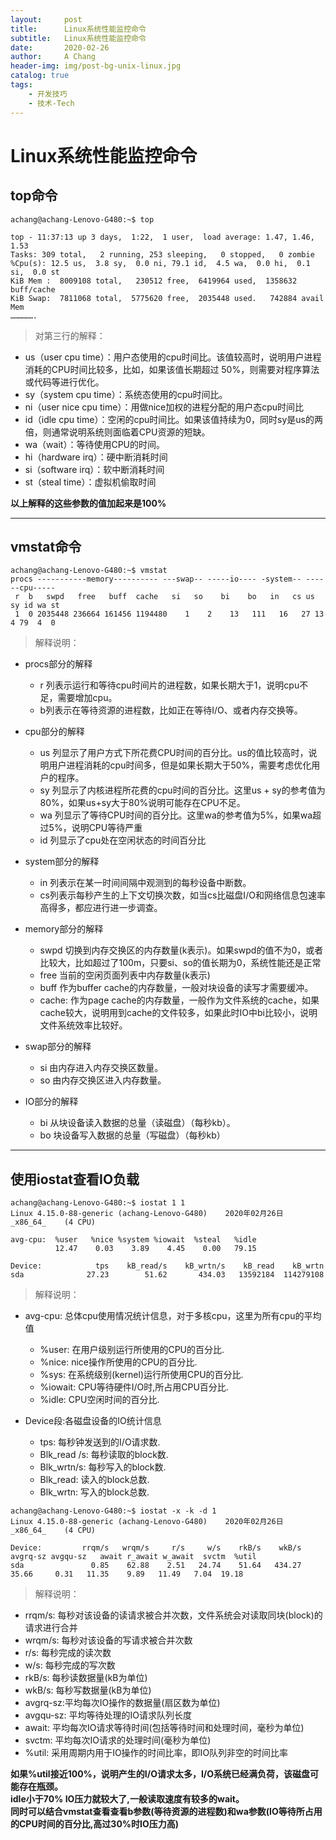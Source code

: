 ```yaml
---
layout:     post
title:      Linux系统性能监控命令
subtitle:   Linux系统性能监控命令
date:       2020-02-26
author:     A Chang
header-img: img/post-bg-unix-linux.jpg
catalog: true
tags:
    - 开发技巧
    - 技术-Tech
---
```


# Linux系统性能监控命令

## top命令 
```
achang@achang-Lenovo-G480:~$ top

top - 11:37:13 up 3 days,  1:22,  1 user,  load average: 1.47, 1.46, 1.53
Tasks: 309 total,   2 running, 253 sleeping,   0 stopped,   0 zombie
%Cpu(s): 12.5 us,  3.8 sy,  0.0 ni, 79.1 id,  4.5 wa,  0.0 hi,  0.1 si,  0.0 st
KiB Mem :  8009108 total,   230512 free,  6419964 used,  1358632 buff/cache
KiB Swap:  7811068 total,  5775620 free,  2035448 used.   742884 avail Mem 
…………….
```

> 对第三行的解释： 

- us（user cpu time）：用户态使用的cpu时间比。该值较高时，说明用户进程消耗的CPU时间比较多，比如，如果该值长期超过 50%，则需要对程序算法或代码等进行优化。   
- sy（system cpu time）：系统态使用的cpu时间比。   
- ni（user nice cpu time）：用做nice加权的进程分配的用户态cpu时间比   
- id（idle cpu time）：空闲的cpu时间比。如果该值持续为0，同时sy是us的两倍，则通常说明系统则面临着CPU资源的短缺。   
- wa（wait）：等待使用CPU的时间。  
- hi（hardware irq）：硬中断消耗时间  
- si（software irq）：软中断消耗时间  
- st（steal time）：虚拟机偷取时间

**以上解释的这些参数的值加起来是100%**

---

## vmstat命令
```
achang@achang-Lenovo-G480:~$ vmstat 
procs -----------memory---------- ---swap-- -----io---- -system-- ------cpu-----
 r  b   swpd   free   buff  cache   si   so    bi    bo   in   cs us sy id wa st
 1  0 2035448 236664 161456 1194480    1    2    13   111   16   27 13  4 79  4  0
```

> 解释说明：

- procs部分的解释  
  - r 列表示运行和等待cpu时间片的进程数，如果长期大于1，说明cpu不足，需要增加cpu。  
  - b列表示在等待资源的进程数，比如正在等待I/O、或者内存交换等。 

- cpu部分的解释  

  - us 列显示了用户方式下所花费CPU时间的百分比。us的值比较高时，说明用户进程消耗的cpu时间多，但是如果长期大于50%，需要考虑优化用户的程序。  
  - sy 列显示了内核进程所花费的cpu时间的百分比。这里us + sy的参考值为80%，如果us+sy大于80%说明可能存在CPU不足。  
  - wa 列显示了等待CPU时间的百分比。这里wa的参考值为5%，如果wa超过5%，说明CPU等待严重  
  - id 列显示了cpu处在空闲状态的时间百分比 

- system部分的解释 

  - in 列表示在某一时间间隔中观测到的每秒设备中断数。   
  - cs列表示每秒产生的上下文切换次数，如当cs比磁盘I/O和网络信息包速率高得多，都应进行进一步调查。  

- memory部分的解释 

  - swpd 切换到内存交换区的内存数量(k表示)。如果swpd的值不为0，或者比较大，比如超过了100m，只要si、so的值长期为0，系统性能还是正常   
  - free 当前的空闲页面列表中内存数量(k表示)   
  - buff 作为buffer cache的内存数量，一般对块设备的读写才需要缓冲。   
  - cache: 作为page cache的内存数量，一般作为文件系统的cache，如果cache较大，说明用到cache的文件较多，如果此时IO中bi比较小，说明文件系统效率比较好。  

- swap部分的解释 

  - si 由内存进入内存交换区数量。   
  - so 由内存交换区进入内存数量。

- IO部分的解释 

  - bi 从块设备读入数据的总量（读磁盘）（每秒kb）。   
  - bo 块设备写入数据的总量（写磁盘）（每秒kb）

---

## 使用iostat查看IO负载 

```
achang@achang-Lenovo-G480:~$ iostat 1 1 
Linux 4.15.0-88-generic (achang-Lenovo-G480) 	2020年02月26日 	_x86_64_	(4 CPU)

avg-cpu:  %user   %nice %system %iowait  %steal   %idle
          12.47    0.03    3.89    4.45    0.00   79.15

Device:            tps    kB_read/s    kB_wrtn/s    kB_read    kB_wrtn 
sda              27.23        51.62       434.03   13592184  114279108
```
> 解释说明：  

- avg-cpu: 总体cpu使用情况统计信息，对于多核cpu，这里为所有cpu的平均值   
  - %user: 在用户级别运行所使用的CPU的百分比.   
  - %nice: nice操作所使用的CPU的百分比.   
  - %sys: 在系统级别(kernel)运行所使用CPU的百分比.   
  - %iowait: CPU等待硬件I/O时,所占用CPU百分比.   
  - %idle: CPU空闲时间的百分比.

- Device段:各磁盘设备的IO统计信息   
  - tps: 每秒钟发送到的I/O请求数.   
  - Blk_read /s: 每秒读取的block数.   
  - Blk_wrtn/s: 每秒写入的block数.   
  - Blk_read: 读入的block总数.   
  - Blk_wrtn: 写入的block总数.

```
achang@achang-Lenovo-G480:~$ iostat -x -k -d 1
Linux 4.15.0-88-generic (achang-Lenovo-G480) 	2020年02月26日 	_x86_64_	(4 CPU)

Device:         rrqm/s   wrqm/s     r/s     w/s    rkB/s    wkB/s avgrq-sz avgqu-sz   await r_await w_await  svctm  %util 
sda               0.85    62.88    2.51   24.74    51.64   434.27    35.66     0.31   11.35    9.89   11.49   7.04  19.18
```
> 解释说明： 
  
- rrqm/s: 每秒对该设备的读请求被合并次数，文件系统会对读取同块(block)的请求进行合并   
- wrqm/s: 每秒对该设备的写请求被合并次数   
- r/s: 每秒完成的读次数   
- w/s: 每秒完成的写次数   
- rkB/s: 每秒读数据量(kB为单位)   
- wkB/s: 每秒写数据量(kB为单位)   
- avgrq-sz:平均每次IO操作的数据量(扇区数为单位)   
- avgqu-sz: 平均等待处理的IO请求队列长度   
- await: 平均每次IO请求等待时间(包括等待时间和处理时间，毫秒为单位)   
- svctm: 平均每次IO请求的处理时间(毫秒为单位)   
- %util: 采用周期内用于IO操作的时间比率，即IO队列非空的时间比率

**如果%util接近100%，说明产生的I/O请求太多，I/O系统已经满负荷，该磁盘可能存在瓶颈。   
idle小于70% IO压力就较大了,一般读取速度有较多的wait。   
同时可以结合vmstat查看查看b参数(等待资源的进程数)和wa参数(IO等待所占用的CPU时间的百分比,高过30%时IO压力高)**